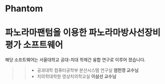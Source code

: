 # Phantom
# **파노라마팬텀을 이용한 파노라마방사선장비 평가 소프트웨어**

해당 소프트웨어는 서울대학교 공대-치대 학제간 융합 연구로 이루어 졌습니다.

>>- 공과대학 컴퓨터공학부 분산시스템 연구실   **염헌영 교수님**
>>- 치의학대학원 영상치의학교실              **이삼선 교수님**
